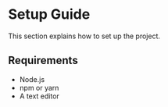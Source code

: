# Setup Guide

This section explains how to set up the project.

## Requirements

- Node.js
- npm or yarn
- A text editor